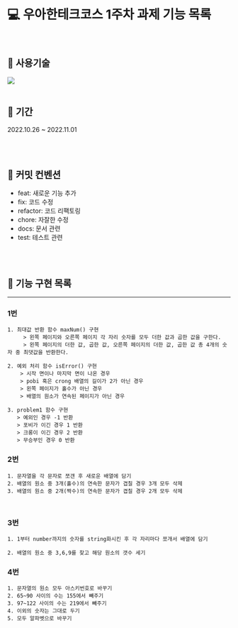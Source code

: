 # 💻 우아한테크코스 1주차 과제 기능 목록

<br/>

## 🚀 사용기술
 <img src="https://img.shields.io/badge/JavaScript-F7DF1E?style=for-the-badge&logo=javascript&logoColor=black">


<br/>
<br/>

 ## 📅 기간

2022.10.26 ~ 2022.11.01

<br/>
<br/>


## 📌 커밋 컨벤션
- feat:       새로운 기능 추가
- fix:        코드 수정
- refactor:   코드 리팩토링
- chore:      자잘한 수정
- docs:       문서 관련 
- test:       테스트 관련

<br/>
<br/>

## 🎯 기능 구현 목록
---
### 1번 
```
1. 최대값 반환 함수 maxNum() 구현 
     > 왼쪽 페이지와 오른쪽 페이지 각 자리 숫자를 모두 더한 값과 곱한 값을 구한다. 
     > 왼쪽 페이지의 더한 값, 곱한 값, 오른쪽 페이지의 더한 값, 곱한 값 총 4개의 숫자 중 최댓값을 반환한다.

2. 예외 처리 함수 isError() 구현
    > 시작 면이나 마지막 면이 나온 경우
    > pobi 혹은 crong 배열의 길이가 2가 아닌 경우
    > 왼쪽 페이지가 홀수가 아닌 경우
    > 배열의 원소가 연속된 페이지가 아닌 경우
   
3. problem1 함수 구현
   > 예외인 경우 -1 반환
   > 포비가 이긴 경우 1 반환
   > 크롱이 이긴 경우 2 반환
   > 무승부인 경우 0 반환
   ```
### 2번
```
1. 문자열을 각 문자로 쪼갠 후 새로운 배열에 담기
2. 배열의 원소 중 3개(홀수)의 연속한 문자가 겹칠 경우 3개 모두 삭제
3. 배열의 원소 중 2개(짝수)의 연속한 문자가 겹칠 경우 2개 모두 삭제



```
### 3번
```
1. 1부터 number까지의 숫자를 string화시킨 후 각 자리마다 쪼개서 배열에 담기

2. 배열의 원소 중 3,6,9를 찾고 해당 원소의 갯수 세기
```

### 4번
```
1. 문자열의 원소 모두 아스키번호로 바꾸기
2. 65~90 사이의 수는 155에서 빼주기
3. 97~122 사이의 수는 219에서 빼주기
4. 이외의 숫자는 그대로 두기
5. 모두 알파벳으로 바꾸기